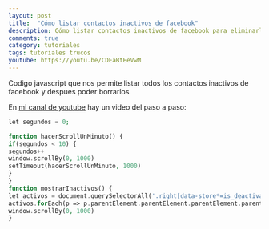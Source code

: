 ```yaml
---
layout: post
title:  "Cómo listar contactos inactivos de facebook"
description: Cómo listar contactos inactivos de facebook para eliminarlos
comments: true
category: tutoriales
tags: tutoriales trucos
youtube: https://youtu.be/CDEaBtEeVwM
---
```

Codigo javascript que nos permite listar todos los contactos inactivos de facebook y despues poder borrarlos

En <a target="_blank" href="{{ page.youtube }}">mi canal de youtube</a> hay un video del paso a paso:

```PHP
let segundos = 0;

function hacerScrollUnMinuto() {
if(segundos < 10) {
segundos++
window.scrollBy(0, 1000)
setTimeout(hacerScrollUnMinuto, 1000)
}
}
function mostrarInactivos() {
let activos = document.querySelectorAll('.right[data-store*=is_deactivated\\"\\:false')
activos.forEach(p => p.parentElement.parentElement.parentElement.parentElement.remove())
window.scrollBy(0, 1000)
}
```
